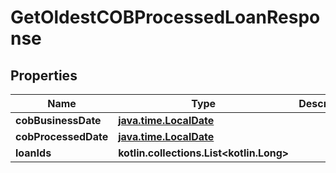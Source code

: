 
# GetOldestCOBProcessedLoanResponse

## Properties
| Name | Type | Description | Notes |
| ------------ | ------------- | ------------- | ------------- |
| **cobBusinessDate** | [**java.time.LocalDate**](java.time.LocalDate.md) |  |  [optional] |
| **cobProcessedDate** | [**java.time.LocalDate**](java.time.LocalDate.md) |  |  [optional] |
| **loanIds** | **kotlin.collections.List&lt;kotlin.Long&gt;** |  |  [optional] |



